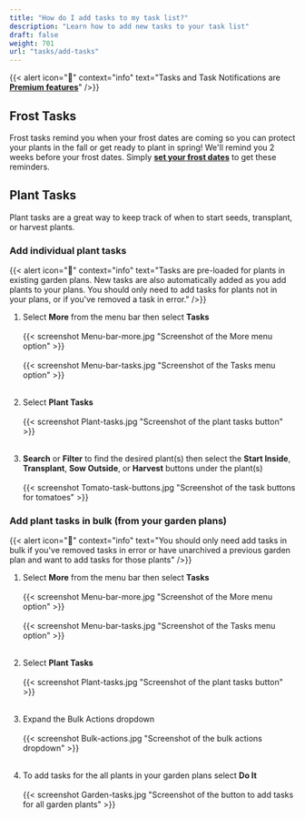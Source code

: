 ```yaml
---
title: "How do I add tasks to my task list?"
description: "Learn how to add new tasks to your task list"
draft: false
weight: 701
url: "tasks/add-tasks"
---
```


{{< alert icon="💸" context="info" text="Tasks and Task Notifications are [**Premium features**](../../account/premium-subscription)" />}}

## Frost Tasks
Frost tasks remind you when your frost dates are coming so you can protect your plants in the fall or get ready to plant in spring! We'll remind you 2 weeks before your frost dates. Simply [**set your frost dates**](../../getting-started/frost-dates/) to get these reminders.

## Plant Tasks
 Plant tasks are a great way to keep track of when to start seeds, transplant, or harvest plants.

### Add individual plant tasks
{{< alert icon="🍎" context="info" text="Tasks are pre-loaded for plants in existing garden plans. New tasks are also automatically added as you add plants to your plans. You should only need to add tasks for plants not in your plans, or if you've removed a task in error." />}}

1. Select **More** from the menu bar then select **Tasks**<br /><br />
   {{< screenshot Menu-bar-more.jpg "Screenshot of the More menu option" >}}<br /><br />
   {{< screenshot Menu-bar-tasks.jpg "Screenshot of the Tasks menu option" >}}<br /><br />

2. Select **Plant Tasks**<br /><br />
   {{< screenshot Plant-tasks.jpg "Screenshot of the plant tasks button" >}}<br /><br />

3. **Search** or **Filter** to find the desired plant(s) then select the **Start Inside**, **Transplant**, **Sow Outside**, or **Harvest** buttons under the plant(s)<br /><br />
{{< screenshot Tomato-task-buttons.jpg "Screenshot of the task buttons for tomatoes" >}}


### Add plant tasks in bulk (from your garden plans)
{{< alert icon="🥕" context="info" text="You should only need add tasks in bulk if you've removed tasks in error or have unarchived a previous garden plan and want to add tasks for those plants" />}}

1. Select **More** from the menu bar then select **Tasks**<br /><br />
{{< screenshot Menu-bar-more.jpg "Screenshot of the More menu option" >}}<br /><br />
{{< screenshot Menu-bar-tasks.jpg "Screenshot of the Tasks menu option" >}}<br /><br />

2. Select **Plant Tasks**<br /><br />
{{< screenshot Plant-tasks.jpg "Screenshot of the plant tasks button" >}}<br /><br />

3. Expand the Bulk Actions dropdown<br /><br />
{{< screenshot Bulk-actions.jpg "Screenshot of the bulk actions dropdown" >}}<br /><br />

4. To add tasks for the all plants in your garden plans select **Do It**<br /><br />
{{< screenshot Garden-tasks.jpg "Screenshot of the button to add tasks for all garden plants" >}}
